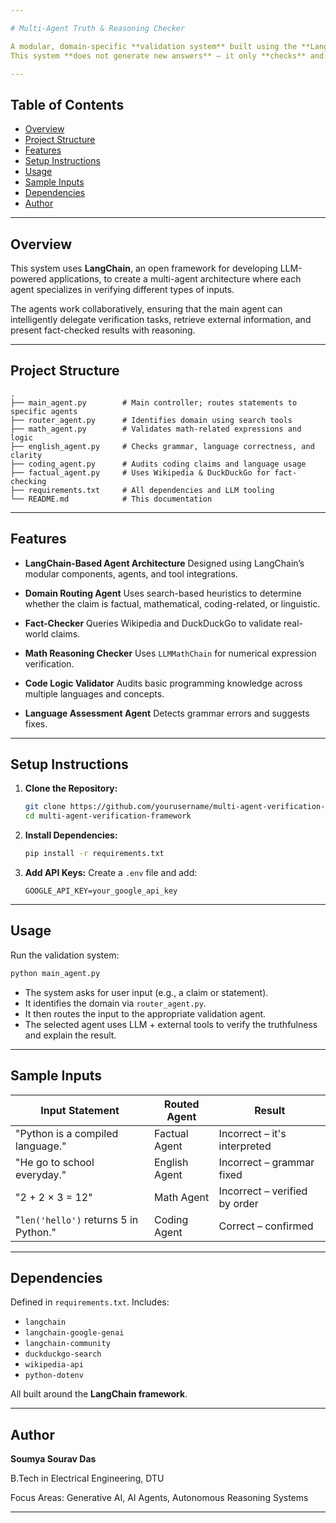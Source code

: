 ```yaml
---

# Multi-Agent Truth & Reasoning Checker

A modular, domain-specific **validation system** built using the **LangChain framework**. It uses external knowledge sources like **Wikipedia** and **DuckDuckGo**, along with **LLM-powered tools**, to verify the correctness of statements in various domains — including math, factual knowledge, language, and code.
This system **does not generate new answers** — it only **checks** and **validates** existing statements for accuracy and soundness.

---
```


## Table of Contents

* [Overview](#overview)
* [Project Structure](#project-structure)
* [Features](#features)
* [Setup Instructions](#setup-instructions)
* [Usage](#usage)
* [Sample Inputs](#sample-inputs)
* [Dependencies](#dependencies)
* [Author](#author)

---

## Overview

This system uses **LangChain**, an open framework for developing LLM-powered applications, to create a multi-agent architecture where each agent specializes in verifying different types of inputs.

The agents work collaboratively, ensuring that the main agent can intelligently delegate verification tasks, retrieve external information, and present fact-checked results with reasoning.

---

## Project Structure

```
.
├── main_agent.py        # Main controller; routes statements to specific agents
├── router_agent.py      # Identifies domain using search tools
├── math_agent.py        # Validates math-related expressions and logic
├── english_agent.py     # Checks grammar, language correctness, and clarity
├── coding_agent.py      # Audits coding claims and language usage
├── factual_agent.py     # Uses Wikipedia & DuckDuckGo for fact-checking
├── requirements.txt     # All dependencies and LLM tooling
└── README.md            # This documentation
```

---

## Features

* **LangChain-Based Agent Architecture**
  Designed using LangChain’s modular components, agents, and tool integrations.

* **Domain Routing Agent**
  Uses search-based heuristics to determine whether the claim is factual, mathematical, coding-related, or linguistic.

* **Fact-Checker**
  Queries Wikipedia and DuckDuckGo to validate real-world claims.

* **Math Reasoning Checker**
  Uses `LLMMathChain` for numerical expression verification.

* **Code Logic Validator**
  Audits basic programming knowledge across multiple languages and concepts.

* **Language Assessment Agent**
  Detects grammar errors and suggests fixes.

---

## Setup Instructions

1. **Clone the Repository:**

   ```bash
   git clone https://github.com/yourusername/multi-agent-verification-framework.git
   cd multi-agent-verification-framework
   ```

2. **Install Dependencies:**

   ```bash
   pip install -r requirements.txt
   ```

3. **Add API Keys:**
   Create a `.env` file and add:

   ```env
   GOOGLE_API_KEY=your_google_api_key
   ```

---

## Usage

Run the validation system:

```bash
python main_agent.py
```

* The system asks for user input (e.g., a claim or statement).
* It identifies the domain via `router_agent.py`.
* It then routes the input to the appropriate validation agent.
* The selected agent uses LLM + external tools to verify the truthfulness and explain the result.

---

## Sample Inputs

| Input Statement                       | Routed Agent  | Result                        |
| ------------------------------------- | ------------- | ----------------------------- |
| "Python is a compiled language."      | Factual Agent | Incorrect – it's interpreted  |
| "He go to school everyday."           | English Agent | Incorrect – grammar fixed     |
| "2 + 2 × 3 = 12"                      | Math Agent    | Incorrect – verified by order |
| "`len('hello')` returns 5 in Python." | Coding Agent  | Correct – confirmed           |

---

## Dependencies

Defined in `requirements.txt`. Includes:

* `langchain`
* `langchain-google-genai`
* `langchain-community`
* `duckduckgo-search`
* `wikipedia-api`
* `python-dotenv`

All built around the **LangChain framework**.

---

## Author

**Soumya Sourav Das**

B.Tech in Electrical Engineering, DTU

Focus Areas: Generative AI, AI Agents, Autonomous Reasoning Systems

---
